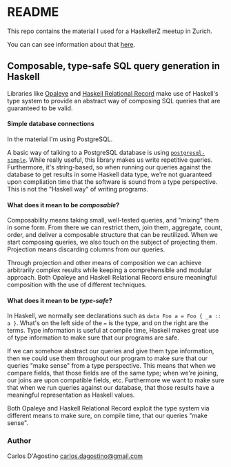 README
======

This repo contains the material I used for a HaskellerZ meetup in Zurich.

You can can see information about that [here](https://www.meetup.com/HaskellerZ/events/230150627/).

## Composable, type-safe SQL query generation in Haskell

Libraries like [Opaleye](https://github.com/tomjaguarpaw/haskell-opaleye/) and
[Haskell Relational Record](https://github.com/khibino/haskell-relational-record)
make use of Haskell's type system to provide an abstract way of composing SQL
queries that are guaranteed to be valid.

#### Simple database connections

In the material I'm using PostgreSQL.

A basic way of talking to a PostgreSQL database is using
[`postgresql-simple`](https://hackage.haskell.org/package/postgresql-simple).
While really useful, this library makes us write repetitive queries.
Furthermore, it's string-based, so when running our queries against the
database to get results in some Haskell data type, we're not guaranteed upon
compliation time that the software is sound from a type perspective.
This is not the "Haskell way" of writing programs.

#### What does it mean to be _composable_?

Composability means taking small, well-tested queries, and "mixing" them in
some form. From there we can restrict them, join them, aggregate, count,
order, and deliver a composable structure that can be reutilized.
When we start composing queries, we also touch on the subject of projecting
them. Projection means discarding columns from our queries.

Through projection and other means of composition we can achieve arbitrarily
complex results while keeping a comprehensible and modular approach. Both
Opaleye and Haskell Relational Record ensure meaningful composition
with the use of different techniques.

#### What does it mean to be _type-safe_?

In Haskell, we normally see declarations such as
`data Foo a = Foo { _a :: a }`. What's on the left side of the `=` is the
type, and on the right are the terms. Type information is useful at compile
time, Haskell makes great use of type information to make sure that our
programs are safe.

If we can somehow abstract our queries and give them type information, then we
could use them throughout our program to make sure that our queries
"make sense" from a type perspective. This means that when we compare fields,
that those fields are of the same type; when we're joining, our joins are upon
compatible fields, etc. Furthermore we want to make sure that when we run
queries against our database, that those results have a meaningful
representation as Haskell values.

Both Opaleye and Haskell Relational Record exploit the type system via
different means to make sure, on compile time, that our queries "make sense".

### Author

Carlos D'Agostino <carlos.dagostino@gmail.com>
